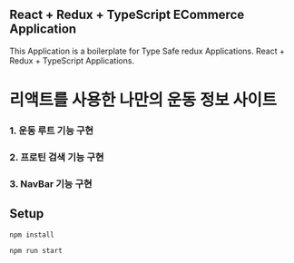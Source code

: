 
## React + Redux + TypeScript ECommerce Application

This Application is a boilerplate for Type Safe redux Applications. React + Redux + TypeScript Applications.

# 리액트를 사용한 나만의 운동 정보 사이트

### 1. 운동 루트 기능 구현
### 2. 프로틴 검색 기능 구현
### 3. NavBar 기능 구현


## Setup

```
npm install

npm run start

```
